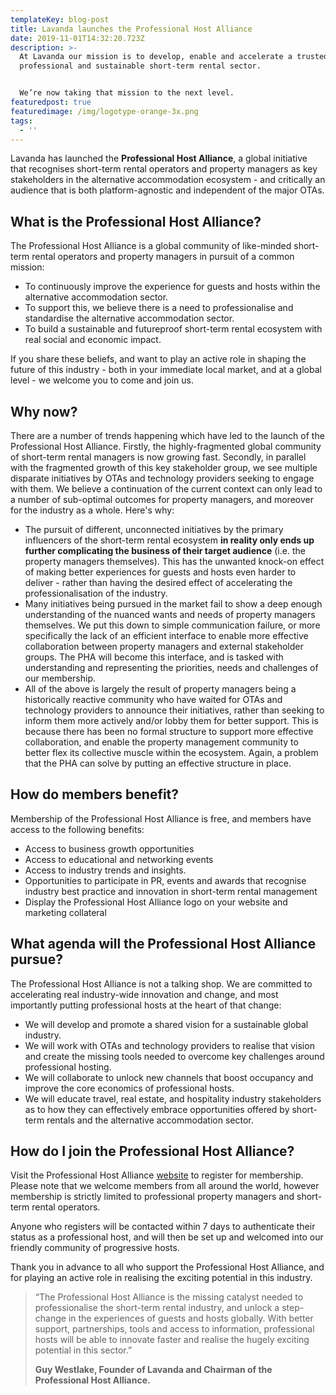 ```yaml
---
templateKey: blog-post
title: Lavanda launches the Professional Host Alliance
date: 2019-11-01T14:32:20.723Z
description: >-
  At Lavanda our mission is to develop, enable and accelerate a trusted,
  professional and sustainable short-term rental sector.


  We’re now taking that mission to the next level.
featuredpost: true
featuredimage: /img/logotype-orange-3x.png
tags:
  - ''
---
```

Lavanda has launched the **Professional Host Alliance**, a global initiative that recognises short-term rental operators and property managers as key stakeholders in the alternative accommodation ecosystem - and critically an audience that is both platform-agnostic and independent of the major OTAs. 

## What is the Professional Host Alliance?

The Professional Host Alliance is a global community of like-minded short-term rental operators and property managers in pursuit of a common mission:

* To continuously improve the experience for guests and hosts within the alternative accommodation sector.
* To support this, we believe there is a need to professionalise and standardise the alternative accommodation sector.
* To build a sustainable and futureproof short-term rental ecosystem with real social and economic impact.

If you share these beliefs, and want to play an active role in shaping the future of this industry - both in your immediate local market, and at a global level - we welcome you to come and join us.



## Why now?

There are a number of trends happening which have led to the launch of the Professional Host Alliance. Firstly, the highly-fragmented global community of short-term rental managers is now growing fast.  Secondly, in parallel with the fragmented growth of this key stakeholder group, we see multiple disparate initiatives by OTAs and technology providers seeking to engage with them.  We believe a continuation of the current context can only lead to a number of sub-optimal outcomes for property managers, and moreover for the industry as a whole. Here's why:

* The pursuit of different, unconnected initiatives by the primary influencers of the short-term rental ecosystem **in reality only ends up further complicating the business of their target audience** (i.e. the property managers themselves). This has the unwanted knock-on effect of making better experiences for guests and hosts even harder to deliver -  rather than having the desired effect of accelerating the professionalisation of the industry.
* Many initiatives being pursued in the market fail to show a deep enough understanding of the nuanced wants and needs of property managers themselves.  We put this down to simple communication failure, or more specifically the lack of an efficient interface to enable more effective collaboration between property managers and external stakeholder groups. The PHA will become this interface, and is tasked with understanding and representing the priorities, needs and challenges of our membership.
* All of the above is largely the result of property managers being a historically reactive community who have waited for OTAs and technology providers to announce their initiatives, rather than seeking to inform them more actively and/or lobby them for better support.  This is because there has been no formal structure to support more effective collaboration, and enable the property management community to better flex its collective muscle within the ecosystem. Again, a problem that the PHA can solve by putting an effective structure in place.



## How do members benefit?

Membership of the Professional Host Alliance is free, and members have access to the following benefits:

* Access to business growth opportunities
* Access to educational and networking events
* Access to industry trends and insights.
* Opportunities to participate in PR, events and awards that recognise industry best practice and innovation in short-term rental management
* Display the Professional Host Alliance logo on your website and marketing collateral

## What agenda will the Professional Host Alliance pursue?

The Professional Host Alliance is not a talking shop. We are committed to accelerating real industry-wide innovation and change, and most importantly putting professional hosts at the heart of that change: 

* We will develop and promote a shared vision for a sustainable global industry.
* We will work with OTAs and technology providers to realise that vision and create the missing tools needed to overcome key challenges around professional hosting.
* We will collaborate to unlock new channels that boost occupancy and improve the core economics of professional hosts.
* We will educate travel, real estate, and hospitality industry stakeholders as to how they can effectively embrace opportunities offered by short-term rentals and the alternative accommodation sector.

## How do I join the Professional Host Alliance?

Visit the Professional Host Alliance [website](https://professionalhostalliance.com/) to register for membership. Please note that we welcome members from all around the world, however membership is strictly limited to professional property managers and short-term rental operators. 

Anyone who registers will be contacted within 7 days to authenticate their status as a professional host, and will then be set up and welcomed into our friendly community of progressive hosts.

Thank you in advance to all who support the Professional Host Alliance, and for playing an active role in realising the exciting potential in this industry.

> “The Professional Host Alliance is the missing catalyst needed to professionalise the short-term rental industry, and unlock a step-change in the experiences of guests and hosts globally. With better support, partnerships, tools and access to information, professional hosts will be able to innovate faster and realise the hugely exciting potential in this sector.” 
>
> **Guy Westlake, Founder of Lavanda and Chairman of the Professional Host Alliance.**

